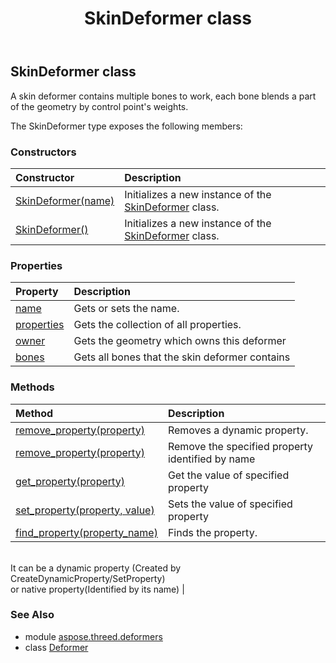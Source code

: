 ﻿---
title: SkinDeformer class
second_title: Aspose.3D for Python via .NET API References
description: 
type: docs
weight: 50
url: /python-net/aspose.threed.deformers/skindeformer/
is_root: false
---

## SkinDeformer class

A skin deformer contains multiple bones to work, each bone blends a part of the geometry by control point's weights.



The SkinDeformer type exposes the following members:

### Constructors
| Constructor | Description |
| :- | :- |
| [SkinDeformer(name)](/3d/python-net/aspose.threed.deformers/skindeformer/__init__/#str) | Initializes a new instance of the [SkinDeformer](/3d/python-net/aspose.threed.deformers/skindeformer) class. |
| [SkinDeformer()](/3d/python-net/aspose.threed.deformers/skindeformer/__init__/#) | Initializes a new instance of the [SkinDeformer](/3d/python-net/aspose.threed.deformers/skindeformer) class. |


### Properties
| Property | Description |
| :- | :- |
| [name](/3d/python-net/aspose.threed.deformers/skindeformer/name) | Gets or sets the name. |
| [properties](/3d/python-net/aspose.threed.deformers/skindeformer/properties) | Gets the collection of all properties. |
| [owner](/3d/python-net/aspose.threed.deformers/skindeformer/owner) | Gets the geometry which owns this deformer |
| [bones](/3d/python-net/aspose.threed.deformers/skindeformer/bones) | Gets all bones that the skin deformer contains |


### Methods
| Method | Description |
| :- | :- |
| [remove_property(property)](/3d/python-net/aspose.threed.deformers/skindeformer/remove_property/#Property) | Removes a dynamic property. |
| [remove_property(property)](/3d/python-net/aspose.threed.deformers/skindeformer/remove_property/#str) | Remove the specified property identified by name |
| [get_property(property)](/3d/python-net/aspose.threed.deformers/skindeformer/get_property/#str) | Get the value of specified property |
| [set_property(property, value)](/3d/python-net/aspose.threed.deformers/skindeformer/set_property/#str-any) | Sets the value of specified property |
| [find_property(property_name)](/3d/python-net/aspose.threed.deformers/skindeformer/find_property/#str) | Finds the property.<br/>            It can be a dynamic property (Created by CreateDynamicProperty/SetProperty) <br/>            or native property(Identified by its name) |


### See Also

* module [aspose.threed.deformers](../)
* class [Deformer](/3d/python-net/aspose.threed.deformers/deformer)
